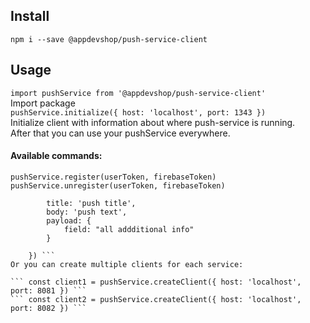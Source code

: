 ## Install
``` npm i --save @appdevshop/push-service-client ```
## Usage
``` import pushService from '@appdevshop/push-service-client' ```  
Import package  
``` pushService.initialize({ host: 'localhost', port: 1343 }) ```  
Initialize client with information about where push-service is running.  
After that you can use your pushService everywhere.  
#### Available commands:
``` pushService.register(userToken, firebaseToken) ```  
``` pushService.unregister(userToken, firebaseToken) ```  
``` pushService.send(userToken, {
        title: 'push title',
        body: 'push text',
        payload: {
            field: "all addditional info"
        }
    
    }) ```  
Or you can create multiple clients for each service:  

``` const client1 = pushService.createClient({ host: 'localhost', port: 8081 }) ```  
``` const client2 = pushService.createClient({ host: 'localhost', port: 8082 }) ```  
